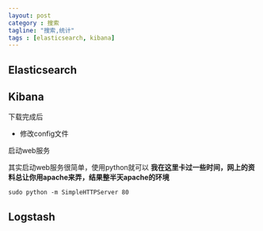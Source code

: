 ```yaml
---
layout: post
category : 搜索
tagline: "搜索,统计"
tags : [elasticsearch, kibana]
---
```




## Elasticsearch

## Kibana
下载完成后

* 修改config文件

启动web服务

其实启动web服务很简单，使用python就可以
**我在这里卡过一些时间，网上的资料总让你用apache来弄，结果整半天apache的环境**

	sudo python -m SimpleHTTPServer 80


## Logstash